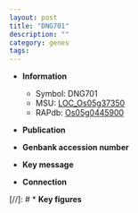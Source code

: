 ```yaml
---
layout: post
title: "DNG701"
description: ""
category: genes
tags: 
---
```


* **Information**  
    + Symbol: DNG701  
    + MSU: [LOC_Os05g37350](http://rice.uga.edu/cgi-bin/ORF_infopage.cgi?orf=LOC_Os05g37350)  
    + RAPdb: [Os05g0445900](http://rapdb.dna.affrc.go.jp/viewer/gbrowse_details/irgsp1?name=Os05g0445900)  

* **Publication**  

* **Genbank accession number**  

* **Key message**  

* **Connection**  

[//]: # * **Key figures**  


